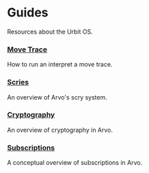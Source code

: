 # Guides

Resources about the Urbit OS.

### [Move Trace](urbit-docs/system/kernel/arvo/guides/move-trace)

How to run an interpret a move trace.

### [Scries](urbit-docs/system/kernel/arvo/guides/scry)

An overview of Arvo's scry system.

### [Cryptography](urbit-docs/system/kernel/arvo/guides/cryptography)

An overview of cryptography in Arvo.

### [Subscriptions](urbit-docs/system/kernel/arvo/guides/subscriptions)

A conceptual overview of subscriptions in Arvo.
